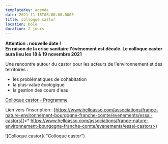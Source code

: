 ```yaml
---
templateKey: agenda
date: 2021-11-18T08:00:00.000Z
title: Colloque castor
location: Dole
duration: 2 jours
---
```

**Attention : nouvelle date !** \
**En raison de la crise sanitaire l'évènement est décalé. Le colloque castor aura lieu les 18 & 19 novembre 2021**

Une rencontre autour du castor pour les acteurs de l'environnement et des territoires : 

* les problématiques de cohabitation
* la plus-value écologique
* la gestion des cours d'eau 

<a href="/img/fne-colloque-castor-invit-a5-ok-web.pdf" target="_blank">Colloque castor - Programme</a>

  Lien vers l'inscription : [https://www.helloasso.com/associations/france-nature-environnement-bourgogne-franche-comte/evenements/essai-castors](<* https://www.helloasso.com/associations/france-nature-environnement-bourgogne-franche-comte/evenements/essai-castors>)

![Colloque castor]( "Colloque castor")